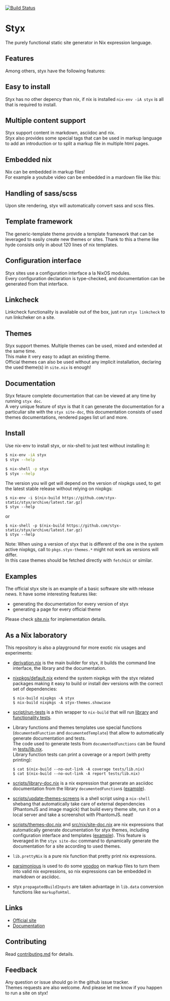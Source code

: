 [![Build Status](https://travis-ci.org/styx-static/styx.svg?branch=master)](https://travis-ci.org/styx-static/styx)

# Styx

The purely functional static site generator in Nix expression language.


## Features

Among others, styx have the following features:

## Easy to install

Styx has no other depency than nix, if nix is installed `nix-env -iA styx` is all that is required to install.

## Multiple content support

Styx support content in markdown, asciidoc and nix.  
Styx also provides some special tags that can be used in markup language to add an introduction or to split a markup file in multiple html pages.

## Embedded nix

Nix can be embedded in markup files!  
For example a youtube video can be embedded in a mardown file like this:

## Handling of sass/scss

Upon site rendering, styx will automatically convert sass and scss files.

## Template framework

The generic-template theme provide a template framework that can be leveraged to easily create new themes or sites.
Thank to this a theme like hyde consists only in about 120 lines of nix templates.

## Configuration interface

Styx sites use a configuration interface a la NixOS modules.  
Every configuration declaration is type-checked, and documentation can be generated from that interface.

## Linkcheck

Linkcheck functionality is available out of the box, just run `styx linkcheck` to run linkcheker on a site.

## Themes

Styx support themes. Multiple themes can be used, mixed and extended at the same time.  
This make it very easy to adapt an existing theme.  
Official themes can also be used without any implicit installation, declaring the used theme(s) in `site.nix` is enough!

## Documentation

Styx fetaure complete documentation that can be viewed at any time by running `styx doc`.  
A very unique feature of styx is that it can generate the documentation for a particuliar site with the `styx site-doc`,
this documentation consists of used themes documentations, rendered pages list url and more.


## Install

Use nix-env to install styx, or nix-shell to just test without installing it:

```sh
$ nix-env -iA styx
$ styx --help
```

```sh
$ nix-shell -p styx
$ styx --help
```

The version you will get will depend on the version of nixpkgs used, to get the latest stable release without relying on nixpkgs:

```
$ nix-env -i $(nix-build https://github.com/styx-static/styx/archive/latest.tar.gz)
$ styx --help
```

or

```
$ nix-shell -p $(nix-build https://github.com/styx-static/styx/archive/latest.tar.gz)
$ styx --help
```

Note: When using a version of styx that is different of the one in the system active nixpkgs, call to `pkgs.styx-themes.*` might not work as versions will differ.  
In this case themes should be fetched directly with `fetchGit` or similar.


## Examples

The official styx site is an example of a basic software site with release news. It have some interesting features like:

- generating the documentation for every version of styx
- generating a page for every official theme

Please check [site.nix](https://github.com/styx-static/styx-site/blob/master/site.nix) for implementation details.


## As a Nix laboratory

This repository is also a playground for more exotic nix usages and experiments:

- [derivation.nix](./derivation.nix) is the main builder for styx, it builds the command line interface, the library and the documentation.

- [nixpkgs/default.nix](./nixpkgs/default.nix) extend the system nixpkgs with the styx related packages making it easy to build or install dev versions with the correct set of dependencies:

    ```
    $ nix-build nixpkgs -A styx
    $ nix-build nixpkgs -A styx-themes.showcase
    ```

- [script/run-tests](./scripts/run-tests) is a thin wrapper to `nix-build` that will run [library](./tests/lib.nix) and [functionality tests](./tests/default.nix).

- Library functions and themes templates use special functions (`documentedFunction` and `documentedTemplate`) that allow to automatically generate documentation and tests.  
The code used to generate tests from `documentedFunctions` can be found in [tests/lib.nix](./tests/lib.nix).  
Library function tests can print a coverage or a report (with pretty printing):

    ```
    $ cat $(nix-build --no-out-link -A coverage tests/lib.nix)
    $ cat $(nix-build --no-out-link -A report tests/lib.nix)
    ```

- [scripts/library-doc.nix](./scripts/library-doc.nix) is a nix expression that generate an asciidoc documentation from the library `documentedFunction`s ([example](https://styx-static.github.io/styx-site/documentation/library.html)).

- [scripts/update-themes-screens](./scripts/update-themes-screens) is a shell script using a `nix-shell` shebang that automatically take care of external dependencies (PhantomJS and image magick) that build every theme site, run it on a local server and take a screenshot with PhantomJS. neat!

- [scripts/themes-doc.nix](./scripts/themes-doc.nix) and [src/nix/site-doc.nix](./src/nix/site-doc.nix) are nix expressions that automatically generate documentation for styx themes, including configuration interface and templates ([example](https://styx-static.github.io/styx-site/documentation/styx-themes.html)). This feature is leveraged in the `styx site-doc` command to dynamically generate the documentation for a site according to used themes.

- `lib.prettyNix` is a pure nix function that pretty print nix expressions.

- [parsimonious](https://github.com/erikrose/parsimonious) is used to do some [voodoo](src/tools/parser.py) on markup files to turn them into valid nix expressions, so nix expressions can be embedded in markdown or asciidoc.

- styx `propagatedBuildInputs` are taken advantage in `lib.data` conversion functions like `markupToHtml`.


## Links

- [Official site](https://styx-static.github.io/styx-site/)
- [Documentation](https://styx-static.github.io/styx-site/documentation/)


## Contributing

Read [contributing.md](./contributing.md) for details.


## Feedback

Any question or issue should go in the github issue tracker.  
Themes requests are also welcome.
And please let me know if you happen to run a site on styx!
